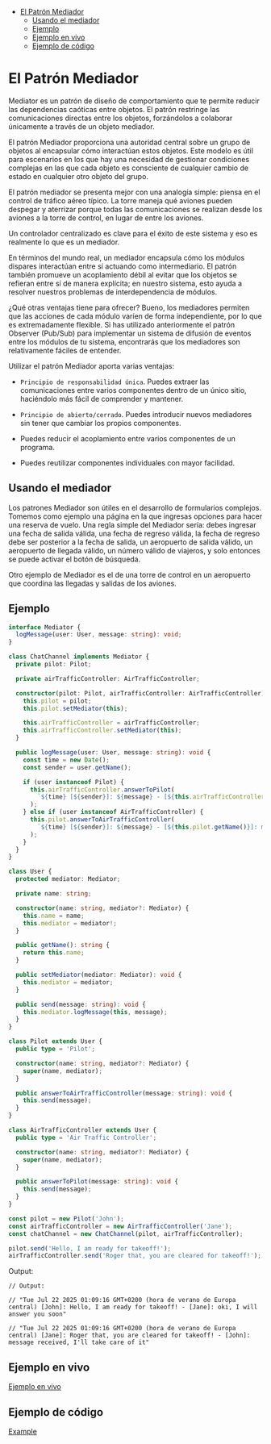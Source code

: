 - [El Patrón Mediador](#el-patr%C3%B3n-mediador)
  - [Usando el mediador](#usando-el-mediador)
  - [Ejemplo](#ejemplo)
  - [Ejemplo en vivo](#ejemplo-en-vivo)
  - [Ejemplo de código](#ejemplo-de-c%C3%B3digo)

# El Patrón Mediador

Mediator es un patrón de diseño de comportamiento que te permite reducir las dependencias caóticas entre objetos. El patrón restringe las comunicaciones directas entre los objetos, forzándolos a colaborar únicamente a través de un objeto mediador.

El patrón Mediador proporciona una autoridad central sobre un grupo de objetos al encapsular cómo interactúan estos objetos. Este modelo es útil para escenarios en los que hay una necesidad de gestionar condiciones complejas en las que cada objeto es consciente de cualquier cambio de estado en cualquier otro objeto del grupo.

El patrón mediador se presenta mejor con una analogía simple: piensa en el control de tráfico aéreo típico. La torre maneja qué aviones pueden despegar y aterrizar porque todas las comunicaciones se realizan desde los aviones a la torre de control, en lugar de entre los aviones.

Un controlador centralizado es clave para el éxito de este sistema y eso es realmente lo que es un mediador.

En términos del mundo real, un mediador encapsula cómo los módulos dispares interactúan entre sí actuando como intermediario. El patrón también promueve un acoplamiento débil al evitar que los objetos se refieran entre sí de manera explícita; en nuestro sistema, esto ayuda a resolver nuestros problemas de interdependencia de módulos.

¿Qué otras ventajas tiene para ofrecer? Bueno, los mediadores permiten que las acciones de cada módulo varíen de forma independiente, por lo que es extremadamente flexible. Si has utilizado anteriormente el patrón Observer (Pub/Sub) para implementar un sistema de difusión de eventos entre los módulos de tu sistema, encontrarás que los mediadores son relativamente fáciles de entender.

Utilizar el patrón Mediador aporta varias ventajas:

- `Principio de responsabilidad única`. Puedes extraer las comunicaciones entre varios componentes dentro de un único sitio, haciéndolo más fácil de comprender y mantener.

- `Principio de abierto/cerrado`. Puedes introducir nuevos mediadores sin tener que cambiar los propios componentes.

- Puedes reducir el acoplamiento entre varios componentes de un programa.

- Puedes reutilizar componentes individuales con mayor facilidad.

## Usando el mediador

Los patrones Mediador son útiles en el desarrollo de formularios complejos. Tomemos como ejemplo una página en la que ingresas opciones para hacer una reserva de vuelo. Una regla simple del Mediador sería: debes ingresar una fecha de salida válida, una fecha de regreso válida, la fecha de regreso debe ser posterior a la fecha de salida, un aeropuerto de salida válido, un aeropuerto de llegada válido, un número válido de viajeros, y solo entonces se puede activar el botón de búsqueda.

Otro ejemplo de Mediador es el de una torre de control en un aeropuerto que coordina las llegadas y salidas de los aviones.

## Ejemplo

```typescript
interface Mediator {
  logMessage(user: User, message: string): void;
}

class ChatChannel implements Mediator {
  private pilot: Pilot;

  private airTrafficController: AirTrafficController;

  constructor(pilot: Pilot, airTrafficController: AirTrafficController) {
    this.pilot = pilot;
    this.pilot.setMediator(this);

    this.airTrafficController = airTrafficController;
    this.airTrafficController.setMediator(this);
  }

  public logMessage(user: User, message: string): void {
    const time = new Date();
    const sender = user.getName();

    if (user instanceof Pilot) {
      this.airTrafficController.answerToPilot(
        `${time} [${sender}]: ${message} - [${this.airTrafficController.getName()}]: oki, I will answer you soon`
      );
    } else if (user instanceof AirTrafficController) {
      this.pilot.answerToAirTrafficController(
        `${time} [${sender}]: ${message} - [${this.pilot.getName()}]: message received, I'll take care of it`
      );
    }
  }
}

class User {
  protected mediator: Mediator;

  private name: string;

  constructor(name: string, mediator?: Mediator) {
    this.name = name;
    this.mediator = mediator!;
  }

  public getName(): string {
    return this.name;
  }

  public setMediator(mediator: Mediator): void {
    this.mediator = mediator;
  }

  public send(message: string): void {
    this.mediator.logMessage(this, message);
  }
}

class Pilot extends User {
  public type = 'Pilot';

  constructor(name: string, mediator?: Mediator) {
    super(name, mediator);
  }

  public answerToAirTrafficController(message: string): void {
    this.send(message);
  }
}

class AirTrafficController extends User {
  public type = 'Air Traffic Controller';

  constructor(name: string, mediator?: Mediator) {
    super(name, mediator);
  }

  public answerToPilot(message: string): void {
    this.send(message);
  }
}

const pilot = new Pilot('John');
const airTrafficController = new AirTrafficController('Jane');
const chatChannel = new ChatChannel(pilot, airTrafficController);

pilot.send('Hello, I am ready for takeoff!');
airTrafficController.send('Roger that, you are cleared for takeoff!');
```

Output:

```text
// Output:

// "Tue Jul 22 2025 01:09:16 GMT+0200 (hora de verano de Europa central) [John]: Hello, I am ready for takeoff! - [Jane]: oki, I will answer you soon"

// "Tue Jul 22 2025 01:09:16 GMT+0200 (hora de verano de Europa central) [Jane]: Roger that, you are cleared for takeoff! - [John]: message received, I'll take care of it"
```

## Ejemplo en vivo

[Ejemplo en vivo](https://www.typescriptlang.org/play/?#code/PQKhCgAIUgVALAppAsogJgSwIYBcD2ATpJgHa6KEBm2AxsuorQDbaGIDOk2kAtornj50kAK4cMkAEYBPSLXy8ADvlKJyXApFL5cmKnMGIoMfljxFuU-KNyQAbm0w2uie+twcAdHCSoMOATEvNhy7HR2WkYSkG4eXNik6CaQStgcmn6IAB5Mts6kkFq6SMQKyqrxXibA4GQU1HTIaOZBkADeUJDM+ADmaBnYvYgAFOKUAFyQAKoShAA0fJwcQ4hTHLiEZL0AlFP2+JjoANzgAL7g4KAQ0JAAwqq07BT+rURcmMrMiPzk8vj4JSUPCYdzSRDwbD2ZzEWT-IhYUgg0i9SASdyEbDMFLlFRqDTVaC1FjpLh3SG4cmJNTMEhfH7xV6BSydSCpLaOF5KTA9XBTAAKPN0py6Sg5eGQ2EwhFgmKoVEwtAe5EI+GY30IUwAgtLZdh5YrlZs1RqRWyFKQNoRRLQgiNubyBULcIspTK5QqlapjerJpAde79Z6jarfYQdh0umzBJhvA7dJAALypZ2nNnR+Cxrzx3BeCS4FrMwgjGMcHZm9OlrxuvUGr0qk2UJPcXUew3e0OmqNFTPeGtt+s+jV5gSFizF0vlroXUWiKTMRXdPoDFbDMZzKazSiLfiDYbrTbbPYOQ4iVnpi0bIqfZDJtQAd0gABEJSMp+n-pa7BIkk3k+NCC8YZcAAOWwfg3wrNl9EgdcmzIDZEnofAqEgQVeQjc8Pyrfsg3bBswy8TYmmVDEVj0VQRh-RgFiWPdEEWPR+HfdMzliZgYhguDiAQ3AkMQFD-VbPDB07ShMO7DMsxzIjMXoUjKHIgoqPUGid2WVZGJvFi2QuXTzkua4UgQZAtzKVgMnZfBoUYTJkCkdJFyoURSFtAosUwXA5EEjYiG2bgljeQgAHIOBSXj+JIS0jmQADIHwKQACsmE8QkQGJCyuDMyM2TFXQUskMwiymMcggrMVQQlbRwLWNFDxRCtL02G07SRfgDy2FF1KCgB+EqAnHCTsN7Lw2tvar+DTSsRqK8dm1moIAEIppnXK5wXWhIGAsCIOPK1-KwyBnlEQhCirMaVsuNb50XfNSqIEYFqIfqguPA4jhy6asye4hkx+y7ZxuzbqMejT9zqzrdn2U9Pqk7wfq8Hp+jB0ZS3U+iWIuGcSUs9CExyCgkiyuZPqUdbFy8oFm2CvHcGCxrVCtFqHrGjrtm6os+qZQbYbRUQgWLMaOcGgHro2oo5MQBTCCUyjqL9fauro1dasV3otPa58qremHDsvNVEERvoRgAAwAEnaJjEDYgBtC35cIM4AF0pgt3cVbYgBaSA7ctkbtpqt9namd3ViOphEFBDBFgASWC9UimwABrZBaDYZBBM8k3MYM8Aca4ANa2DDtG2IAnVOJptzzJoGihkKnk2CgM4AHe4S7Demrs-JnbRZmq2aVn6ufu8NeY4fnKBGIXAqLHPAfF4j5NUMiQTl1SFfq9XldWAet6tqYXxeHWPr1xmDaN3pTYtq3bft9fHZdyA3ZRr2fev-2BB20YdmD+Kk8wWOkB7w8lpIkDg94mwyBsGiAEpBs6XWxozOwOZmwPjQs6EYwUABS+B4CkGClOJqLZAx1hDKXVBiBHyFwHGQsMmCsGJEQAQkURDaAUipKQGkFDHxUkpJCThiBmD2mdK6YSpD24ainOAGSINgoAAlBE9EAeBcO2B0ByCoJYPiKcUJUEWsw8AuFxEEWHLIgASn0Jsgg8CLCgaIbg7B5DfHTiITRxBtECXlPoqcQA)

## Ejemplo de código

[Example](./mediator.ts)
